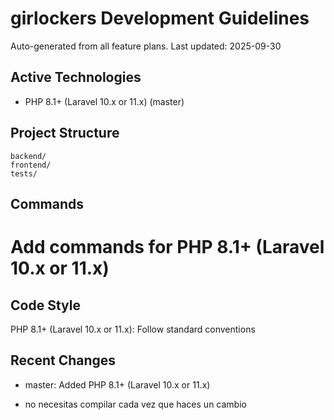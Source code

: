 # girlockers Development Guidelines

Auto-generated from all feature plans. Last updated: 2025-09-30

## Active Technologies
- PHP 8.1+ (Laravel 10.x or 11.x) (master)

## Project Structure
```
backend/
frontend/
tests/
```

## Commands
# Add commands for PHP 8.1+ (Laravel 10.x or 11.x)

## Code Style
PHP 8.1+ (Laravel 10.x or 11.x): Follow standard conventions

## Recent Changes
- master: Added PHP 8.1+ (Laravel 10.x or 11.x)

<!-- MANUAL ADDITIONS START -->
<!-- MANUAL ADDITIONS END -->
- no necesitas compilar cada vez que haces un cambio
